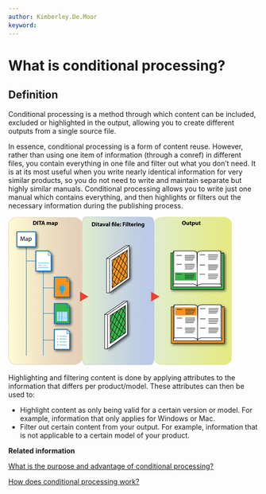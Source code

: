 ```yaml
---
author: Kimberley.De.Moor
keyword: 
---
```


# What is conditional processing?

## Definition

Conditional processing is a method through which content can be included, excluded or highlighted in the output, allowing you to create different outputs from a single source file.

In essence, conditional processing is a form of content reuse. However, rather than using one item of information \(through a conref\) in different files, you contain everything in one file and filter out what you don’t need. It is at its most useful when you write nearly identical information for very similar products, so you do not need to write and maintain separate but highly similar manuals. Conditional processing allows you to write just one manual which contains everything, and then highlights or filters out the necessary information during the publishing process.

![](../_media/graphics/filtering_content.png)

Highlighting and filtering content is done by applying attributes to the information that differs per product/model. These attributes can then be used to:

-   Highlight content as only being valid for a certain version or model. For example, information that only applies for Windows or Mac.
-   Filter out certain content from your output. For example, information that is not applicable to a certain model of your product.

**Related information**  


[What is the purpose and advantage of conditional processing?](co_why_use_conditional_processing.md)

[How does conditional processing work?](co_how_does_conditional_processing_work.md)

